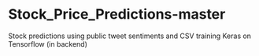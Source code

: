 # Stock_Price_Predictions-master
Stock predictions using public tweet sentiments and CSV training Keras on Tensorflow (in backend)